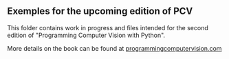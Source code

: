 ## Exemples for the upcoming edition of PCV

This folder contains work in progress and files intended for the second edition of "Programming Computer Vision with Python".

More details on the book can be found at [programmingcomputervision.com](http://programmingcomputervision.com/)